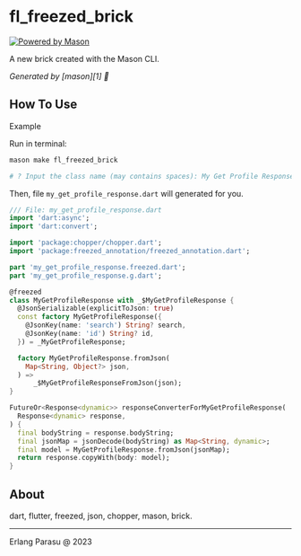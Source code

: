 # fl_freezed_brick

[![Powered by Mason](https://img.shields.io/endpoint?url=https%3A%2F%2Ftinyurl.com%2Fmason-badge)](https://github.com/felangel/mason)

A new brick created with the Mason CLI.

_Generated by [mason][1] 🧱_

## How To Use

Example

Run in terminal:


```bash
mason make fl_freezed_brick

# ? Input the class name (may contains spaces): My Get Profile Response
```


Then, file `my_get_profile_response.dart` will generated for you.


```dart
/// File: my_get_profile_response.dart
import 'dart:async';
import 'dart:convert';

import 'package:chopper/chopper.dart';
import 'package:freezed_annotation/freezed_annotation.dart';

part 'my_get_profile_response.freezed.dart';
part 'my_get_profile_response.g.dart';

@freezed
class MyGetProfileResponse with _$MyGetProfileResponse {
  @JsonSerializable(explicitToJson: true)
  const factory MyGetProfileResponse({
    @JsonKey(name: 'search') String? search,
    @JsonKey(name: 'id') String? id,
  }) = _MyGetProfileResponse;

  factory MyGetProfileResponse.fromJson(
    Map<String, Object?> json,
  ) =>
      _$MyGetProfileResponseFromJson(json);
}

FutureOr<Response<dynamic>> responseConverterForMyGetProfileResponse(
  Response<dynamic> response,
) {
  final bodyString = response.bodyString;
  final jsonMap = jsonDecode(bodyString) as Map<String, dynamic>;
  final model = MyGetProfileResponse.fromJson(jsonMap);
  return response.copyWith(body: model);
}
```


## About

dart, flutter, freezed, json, chopper, mason, brick.

---

Erlang Parasu @ 2023
